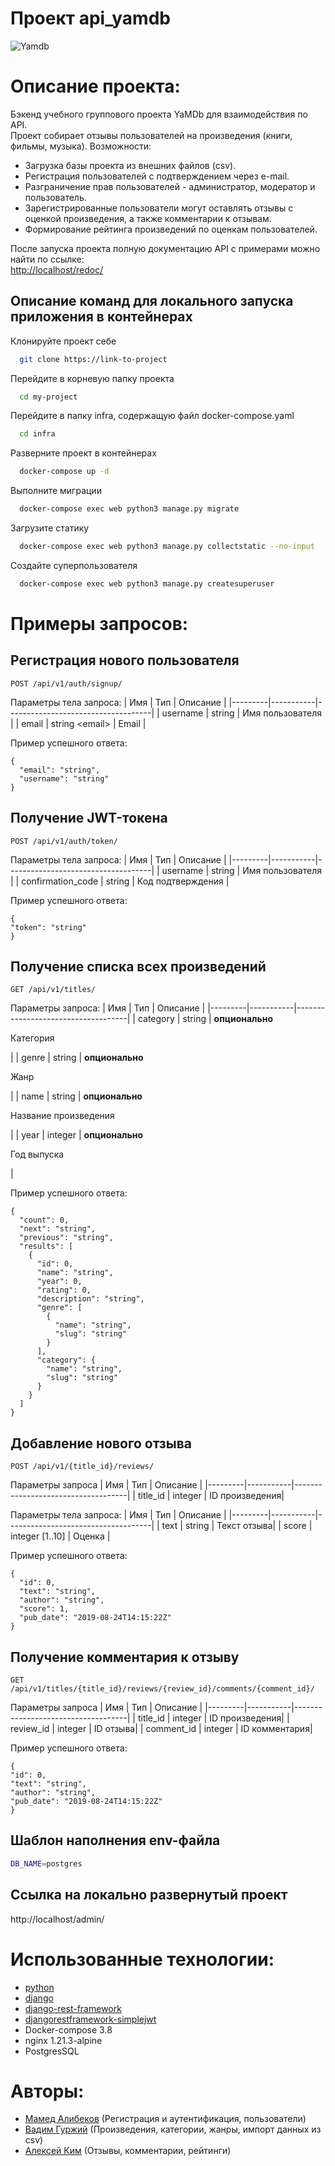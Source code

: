 # Проект api_yamdb

![Yamdb](https://github.com/kim-a-s/yamdb_final/actions/workflows/yamdb_workflow.yml/badge.svg)

# Описание проекта:

Бэкенд учебного группового проекта YaMDb для взаимодействия по API.  
Проект собирает отзывы пользователей на произведения (книги, фильмы, музыка). Возможности:
* Загрузка базы проекта из внешних файлов (csv).
* Регистрация пользователей с подтверждением через e-mail.
* Разграничение прав пользователей - администратор, модератор и пользователь.
* Зарегистрированные пользователи могут оставлять отзывы с оценкой произведения, а также комментарии к отзывам.
* Формирование рейтинга произведений по оценкам пользователей.

После запуска проекта полную документацию API с примерами можно найти по ссылке:  
<http://localhost/redoc/>


## Описание команд для локального запуска приложения в контейнерах

 Клонируйте проект себе

```bash
  git clone https://link-to-project
```

Перейдите в корневую папку проекта

```bash
  cd my-project
```

Перейдите в папку infra, содержащую файл docker-compose.yaml

```bash
  cd infra
```

Разверните проект в контейнерах

```bash
  docker-compose up -d
```

Выполните миграции

```bash
  docker-compose exec web python3 manage.py migrate
```

Загрузите статику

```bash
  docker-compose exec web python3 manage.py collectstatic --no-input
```

Создайте суперпользователя

```bash
  docker-compose exec web python3 manage.py createsuperuser
```


# Примеры запросов:
 
 ## Регистрация нового пользователя


```
POST /api/v1/auth/signup/
```
Параметры тела запроса:
| Имя     | Тип       | Описание                           |
|---------|-----------|------------------------------------|
| username | string | Имя пользователя |
| email | string \<email> | Email |

Пример успешного ответа:
```
{
  "email": "string",
  "username": "string"
}
```
## Получение JWT-токена
```
POST /api/v1/auth/token/
```
Параметры тела запроса:
| Имя     | Тип       | Описание                           |
|---------|-----------|------------------------------------|
| username | string | Имя пользователя |
| confirmation_code | string | Код подтверждения |

Пример успешного ответа:
```
{
"token": "string"
}
```

## Получение списка всех произведений
```
GET /api/v1/titles/
```

Параметры запроса:
| Имя     | Тип       | Описание                           |
|---------|-----------|------------------------------------|
| category | string | **опционально** <p> Категория </p>|
| genre | string | **опционально** <p> Жанр </p>|
| name | string | **опционально** <p> Название произведения </p>|
| year | integer | **опционально** <p> Год выпуска </p>|

Пример успешного ответа:
```
{
  "count": 0,
  "next": "string",
  "previous": "string",
  "results": [
    {
      "id": 0,
      "name": "string",
      "year": 0,
      "rating": 0,
      "description": "string",
      "genre": [
        {
          "name": "string",
          "slug": "string"
        }
      ],
      "category": {
        "name": "string",
        "slug": "string"
      }
    }
  ]
}
```

## Добавление нового отзыва
```
POST /api/v1/{title_id}/reviews/
```
Параметры запроса
| Имя     | Тип       | Описание                           |
|---------|-----------|------------------------------------|
| title_id | integer | ID произведения|

Параметры тела запроса:
| Имя     | Тип       | Описание                           |
|---------|-----------|------------------------------------|
| text | string | Текст отзыва|
| score | integer [1..10] | Оценка |

Пример успешного ответа:
```
{
  "id": 0,
  "text": "string",
  "author": "string",
  "score": 1,
  "pub_date": "2019-08-24T14:15:22Z"
}
```

## Получение комментария к отзыву
``` 
GET /api/v1/titles/{title_id}/reviews/{review_id}/comments/{comment_id}/
```
Параметры запроса
| Имя     | Тип       | Описание                           |
|---------|-----------|------------------------------------|
| title_id | integer | ID произведения|
| review_id | integer | ID отзыва|
| comment_id | integer | ID комментария|


Пример успешного ответа:
```
{
"id": 0,
"text": "string",
"author": "string",
"pub_date": "2019-08-24T14:15:22Z"
}
```

## Шаблон наполнения env-файла
```bash
DB_NAME=postgres
```

## Ссылка на локально развернутый проект
http://localhost/admin/

# Использованные технологии:

* [python](https://www.python.org/doc/)
* [django](https://docs.djangoproject.com/en/3.2/)
* [django-rest-framework](https://www.django-rest-framework.org/)
* [djangorestframework-simplejwt](https://django-rest-framework-simplejwt.readthedocs.io/en/latest/)
* Docker-compose 3.8
* nginx 1.21.3-alpine
* PostgresSQL

# Авторы:

* [Мамед Алибеков](https://github.com/Niechec) (Регистрация и аутентификация, пользователи)
* [Вадим Гуржий](https://github.com/VadimGurzhy) (Произведения, категории, жанры, импорт данных из csv)
* [Алексей Ким](https://github.com/kim-a-s) (Отзывы, комментарии, рейтинги)